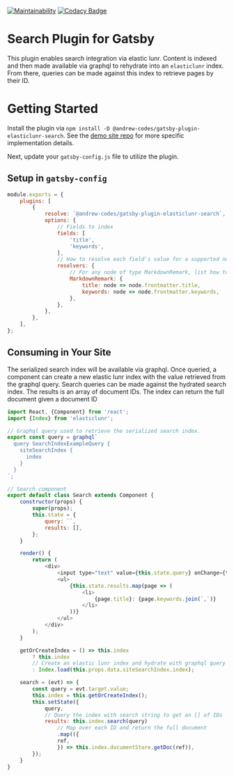 [![Maintainability](https://api.codeclimate.com/v1/badges/124348de2ee6850d682f/maintainability)](https://codeclimate.com/github/andrew-codes/gatsby-plugin-elasticlunr-search/maintainability)
[![Codacy Badge](https://api.codacy.com/project/badge/Grade/7230ae7191f44a9489834553760310c2)](https://www.codacy.com/app/andrew-codes/gatsby-plugin-elasticlunr-search?utm_source=github.com&amp;utm_medium=referral&amp;utm_content=andrew-codes/gatsby-plugin-elasticlunr-search&amp;utm_campaign=Badge_Grade)

# Search Plugin for Gatsby
This plugin enables search integration via elastic lunr. Content is indexed and then made available via graphql to rehydrate into an `elasticlunr` index. From there, queries can be made against this index to retrieve pages by their ID.

# Getting Started

Install the plugin via `npm install -D @andrew-codes/gatsby-plugin-elasticlunr-search`. See the [demo site repo](https://github.com/andrew-codes/gatsby-plugin-elasticlunr-search-demo) for more specific implementation details.

Next, update your `gatsby-config.js` file to utilize the plugin.

## Setup in `gatsby-config`
```javascript
module.exports = {
    plugins: [
        {
            resolve: `@andrew-codes/gatsby-plugin-elasticlunr-search`,
            options: {
                // Fields to index
                fields: [
                    'title',
                    'keywords',
                ],
                // How to resolve each field's value for a supported node type
                resolvers: {
                    // For any node of type MarkdownRemark, list how to resolve the fields' values
                    MarkdownRemark: {
                        title: node => node.frontmatter.title,
                        keywords: node => node.frontmatter.keywords,
                    },
                },
            },
        },
    ],
};
```

## Consuming in Your Site
The serialized search index will be available via graphql. Once queried, a component can create a new elastic lunr index with the value retrieved from the graphql query. Search queries can be made against the hydrated search index. The results is an array of document IDs. The index can return the full document given a document ID

```javascript
import React, {Component} from 'react';
import {Index} from 'elasticlunr';

// Graphql query used to retrieve the serialized search index.
export const query = graphql`
  query SearchIndexExampleQuery {
    siteSearchIndex {
      index
    }
  }
`;

// Search component
export default class Search extends Component {
    constructor(props) {
        super(props);
        this.state = {
            query: ``,
            results: [],
        };
    }

    render() {
        return (
            <div>
                <input type="text" value={this.state.query} onChange={this.search}/>
                <ul>
                    {this.state.results.map(page => (
                        <li>
                            {page.title}: {page.keywords.join(`,`)}
                        </li>
                    ))}
                </ul>
            </div>
        );
    }

    getOrCreateIndex = () => this.index
        ? this.index
        // Create an elastic lunr index and hydrate with graphql query results
        : Index.load(this.props.data.siteSearchIndex.index);

    search = (evt) => {
        const query = evt.target.value;
        this.index = this.getOrCreateIndex();
        this.setState({
            query,
            // Query the index with search string to get an [] of IDs
            results: this.index.search(query)
                // Map over each ID and return the full document
                .map(({
                ref,
                }) => this.index.documentStore.getDoc(ref)),
        });
    }
}
```

